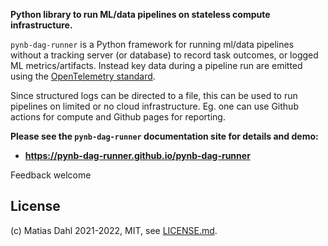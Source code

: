 **Python library to run ML/data pipelines on stateless compute infrastructure.**

`pynb-dag-runner` is a Python framework for running ml/data pipelines without a tracking server (or database) to record task outcomes, or logged ML metrics/artifacts.
Instead key data during a pipeline run are emitted using the [OpenTelemetry standard](https://opentelemetry.io/).

Since structured logs can be directed to a file, this can be used to run pipelines on limited or no cloud infrastructure.
Eg. one can use Github actions for compute and Github pages for reporting.

**Please see the `pynb-dag-runner` documentation site for details and demo:**
- **https://pynb-dag-runner.github.io/pynb-dag-runner**

Feedback welcome

## License
(c) Matias Dahl 2021-2022, MIT, see [LICENSE.md](./LICENSE.md).
